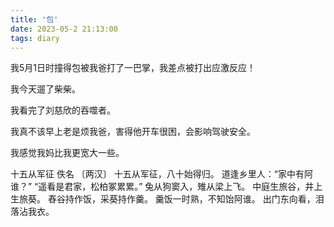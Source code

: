 ```yaml
---
title: '包'
date: 2023-05-2 21:13:00
tags: diary
---
```

我5月1日时撞得包被我爸打了一巴掌，我差点被打出应激反应！

我今天遛了柴柴。

我看完了刘慈欣的吞噬者。

我真不该早上老是烦我爸，害得他开车很困，会影响驾驶安全。

我感觉我妈比我更宽大一些。

十五从军征
佚名 〔两汉〕
十五从军征，八十始得归。
道逢乡里人：“家中有阿谁？”
“遥看是君家，松柏冢累累。”
兔从狗窦入，雉从梁上飞。
中庭生旅谷，井上生旅葵。
舂谷持作饭，采葵持作羹。
羹饭一时熟，不知饴阿谁。
出门东向看，泪落沾我衣。
